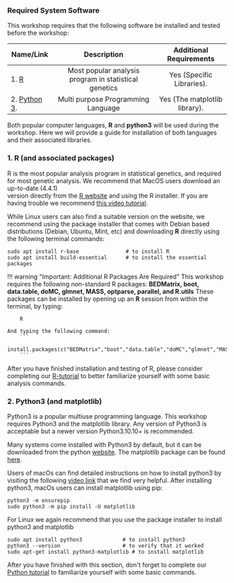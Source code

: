 [//]: ![Screenshot](img/sib1.jpg)


### Required System Software 
This workshop requires that the following software be installed and tested before the workshop: 


| Name/Link | Description  | Additional Requirements 
| -----------------|:----------:|:----------:|
| 1. [R](https://www.r-project.org/) | Most popular analysis program  in statistical genetics | Yes (Specific Libraries).  
| 2. [Python 3](https://www.python.org/downloads/).  | Multi purpose Programming Language | Yes (The matplotlib library).  


Both popular computer languages, **R** and **python3** will be used during the workshop.  Here we will 
provide a guide for installation of both languages and their associated libraries. 



### 1. R (and associated packages) 
R is the most popular analysis program in statistical genetics, and required for most genetic analysis.  We recommend that MacOS users download an up-to-date (4.4.1)  
version directly from the [R website](https://cloud.r-project.org/) and using the R installer.  If you are having trouble we recommend [this video tutorial](https://www.youtube.com/watch?v=I5WIMX4LK8M). 

While Linux users can also find a suitable version on the website, we recommend using the package installer that comes with Debian based distributions (Debian, Ubuntu, Mint, etc) 
and downloading **R** directly using the following terminal commands: 

    sudo apt install r-base               # to install R 
    sudo apt install build-essential      # to install the essential packages 



!!! warning "Important: Additional R Packages Are Required"
    This workshop requires the following non-standard R packages: **BEDMatrix, boot, data.table, doMC, glmnet, MASS, optparse, parallel, and R.utils**
    These packages can be installed by opening up an **R** session from within the terminal, by typing:  

        R 

    And typing the following command: 
        ```
        install.packages(c("BEDMatrix","boot","data.table","doMC","glmnet","MASS","optparse","parallel","R.utils"))
        ```

After you have finished installation and testing of R, please consider completing our [R-tutorial](tut_R.md) to better familiarize yourself with some basic analysis commands. 




### 2. Python3 (and matplotlib) 
Python3 is a popular multiuse programming language.  This workshop requires Python3 and the matplotlib library.  Any version of Python3 is acceptable 
but a newer version Python3.10.10+ is recommended. 

Many systems come installed with Python3 by default, but it can be downloaded from the python [website](https://www.python.org/downloads/).  The matplotlib package can be found [here](https://matplotlib.org/stable/users/installing/index.html).  

Users of macOs can find detailed instructions on how to install python3 by visiting the following [video link](https://www.youtube.com/watch?v=NmB1AwF3G3k) that we find very helpful.  After installing python3, macOs users can install matplotlib using pip:  

    python3 -m ensurepip 
    sudo python3 -m pip install -U matplotlib 

For Linux we again recommend that you use the package installer to install python3 and matplotlib  

    sudo apt install python3             # to install python3
    python3 --version                    # to verify that it worked
    sudo apt-get install python3-matplotlib # to install matplotlib 


After you have finished with this section, don't forget to complete our [Python tutorial](tut_python.md) to familiarize yourself with some basic commands.  

